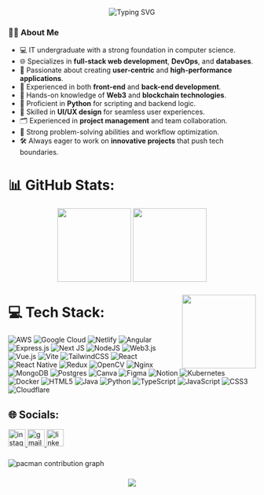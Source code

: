 <p align="center">
  <img src="https://readme-typing-svg.demolab.com?font=Poppins&size=26&duration=3000&pause=1000&color=00FF00&center=true&vCenter=true&width=900&lines=Hi+%F0%9F%91%8B%2C+I'm+Arijit+Banik;Full-Stack+Developer+%7C+DevOps+Enthusiast+%7C+Blockchain+Learner;Welcome+to+my+tech+space!" alt="Typing SVG" style="background-image: url('https://i.imgur.com/z9dYH2L.gif'); background-size: cover;" />
</p>



### 👨‍💻 About Me

- 💻 IT undergraduate with a strong foundation in computer science.
- 🌐 Specializes in **full-stack web development**, **DevOps**, and **databases**.
- 🚀 Passionate about creating **user-centric** and **high-performance applications**.
- 🔁 Experienced in both **front-end** and **back-end development**.
- 🔗 Hands-on knowledge of **Web3** and **blockchain technologies**.
- 🐍 Proficient in **Python** for scripting and backend logic.
- 🎨 Skilled in **UI/UX design** for seamless user experiences.
- 🗂️ Experienced in **project management** and team collaboration.
- 🧠 Strong problem-solving abilities and workflow optimization.
- 🛠️ Always eager to work on **innovative projects** that push tech boundaries.


# 📊 GitHub Stats:

<div align="center">
  <img src="https://github-readme-stats.vercel.app/api?username=arijitb17&theme=dark&hide_border=false&include_all_commits=false&count_private=false" height="150" />
  <img src="https://github-readme-stats.vercel.app/api/top-langs/?username=arijitb17&theme=dark&hide_border=false&include_all_commits=false&count_private=false&layout=compact" height="150" />
</div>



###

<img align="right" height="150" src="https://media4.giphy.com/media/v1.Y2lkPTc5MGI3NjExZzNudXB6ZWhmMTJ3eGdjdXE1NGprd3ZocWt5eDc4ZW13OHZmYXphaSZlcD12MV9pbnRlcm5hbF9naWZfYnlfaWQmY3Q9Zw/bGgsc5mWoryfgKBx1u/giphy.gif"  />

###

# 💻 Tech Stack:
![AWS](https://img.shields.io/badge/AWS-%23FF9900.svg?style=for-the-badge&logo=amazon-aws&logoColor=white) ![Google Cloud](https://img.shields.io/badge/GoogleCloud-%234285F4.svg?style=for-the-badge&logo=google-cloud&logoColor=white) ![Netlify](https://img.shields.io/badge/netlify-%23000000.svg?style=for-the-badge&logo=netlify&logoColor=#00C7B7) ![Angular](https://img.shields.io/badge/angular-%23DD0031.svg?style=for-the-badge&logo=angular&logoColor=white) ![Express.js](https://img.shields.io/badge/express.js-%23404d59.svg?style=for-the-badge&logo=express&logoColor=%2361DAFB) ![Next JS](https://img.shields.io/badge/Next-black?style=for-the-badge&logo=next.js&logoColor=white) ![NodeJS](https://img.shields.io/badge/node.js-6DA55F?style=for-the-badge&logo=node.js&logoColor=white) ![Web3.js](https://img.shields.io/badge/web3.js-F16822?style=for-the-badge&logo=web3.js&logoColor=white) ![Vue.js](https://img.shields.io/badge/vue.js-%2335495e.svg?style=for-the-badge&logo=vuedotjs&logoColor=%234FC08D) ![Vite](https://img.shields.io/badge/vite-%23646CFF.svg?style=for-the-badge&logo=vite&logoColor=white) ![TailwindCSS](https://img.shields.io/badge/tailwindcss-%2338B2AC.svg?style=for-the-badge&logo=tailwind-css&logoColor=white) ![React](https://img.shields.io/badge/react-%2320232a.svg?style=for-the-badge&logo=react&logoColor=%2361DAFB) ![React Native](https://img.shields.io/badge/react_native-%2320232a.svg?style=for-the-badge&logo=react&logoColor=%2361DAFB) ![Redux](https://img.shields.io/badge/redux-%23593d88.svg?style=for-the-badge&logo=redux&logoColor=white) ![OpenCV](https://img.shields.io/badge/opencv-%23white.svg?style=for-the-badge&logo=opencv&logoColor=white) ![Nginx](https://img.shields.io/badge/nginx-%23009639.svg?style=for-the-badge&logo=nginx&logoColor=white) ![MongoDB](https://img.shields.io/badge/MongoDB-%234ea94b.svg?style=for-the-badge&logo=mongodb&logoColor=white) ![Postgres](https://img.shields.io/badge/postgres-%23316192.svg?style=for-the-badge&logo=postgresql&logoColor=white) ![Canva](https://img.shields.io/badge/Canva-%2300C4CC.svg?style=for-the-badge&logo=Canva&logoColor=white) ![Figma](https://img.shields.io/badge/figma-%23F24E1E.svg?style=for-the-badge&logo=figma&logoColor=white) ![Notion](https://img.shields.io/badge/Notion-%23000000.svg?style=for-the-badge&logo=notion&logoColor=white) ![Kubernetes](https://img.shields.io/badge/kubernetes-%23326ce5.svg?style=for-the-badge&logo=kubernetes&logoColor=white) ![Docker](https://img.shields.io/badge/docker-%230db7ed.svg?style=for-the-badge&logo=docker&logoColor=white) ![HTML5](https://img.shields.io/badge/html5-%23E34F26.svg?style=for-the-badge&logo=html5&logoColor=white) ![Java](https://img.shields.io/badge/java-%23ED8B00.svg?style=for-the-badge&logo=openjdk&logoColor=white) ![Python](https://img.shields.io/badge/python-3670A0?style=for-the-badge&logo=python&logoColor=ffdd54) ![TypeScript](https://img.shields.io/badge/typescript-%23007ACC.svg?style=for-the-badge&logo=typescript&logoColor=white) ![JavaScript](https://img.shields.io/badge/javascript-%23323330.svg?style=for-the-badge&logo=javascript&logoColor=%23F7DF1E) ![CSS3](https://img.shields.io/badge/css3-%231572B6.svg?style=for-the-badge&logo=css3&logoColor=white) ![Cloudflare](https://img.shields.io/badge/Cloudflare-F38020?style=for-the-badge&logo=Cloudflare&logoColor=white)

## 🌐 Socials:

<div align="left">
  <a href="https://www.instagram.com/arijit_banik17/" target="_blank">
    <img src="https://img.shields.io/static/v1?message=Instagram&logo=instagram&label=&color=E4405F&logoColor=white&labelColor=&style=for-the-badge" height="35" alt="instagram logo"  />
  </a>
  <a href="mailto:arijitb017@gmail.com" target="_blank">
    <img src="https://img.shields.io/static/v1?message=Gmail&logo=gmail&label=&color=D14836&logoColor=white&labelColor=&style=for-the-badge" height="35" alt="gmail logo"  />
  </a>
  <a href="https://www.linkedin.com/in/arijit-banik-485610246" target="_blank">
    <img src="https://img.shields.io/static/v1?message=LinkedIn&logo=linkedin&label=&color=0077B5&logoColor=white&labelColor=&style=for-the-badge" height="35" alt="linkedin logo"  />
  </a>
</div>

###
<picture>
  <source media="(prefers-color-scheme: dark)" srcset="https://raw.githubusercontent.com/arijitb17/arijitb17/output/pacman-contribution-graph-dark.svg">
  <source media="(prefers-color-scheme: light)" srcset="https://raw.githubusercontent.com/arijitb17/arijitb17/output/pacman-contribution-graph.svg">
  <img alt="pacman contribution graph" src="https://raw.githubusercontent.com/arijitb17/arijitb17/output/pacman-contribution-graph.svg">
</picture>

###

<div align="center">
  <img src="https://profile-counter.glitch.me/arijitb17/count.svg?"  />
</div>

###